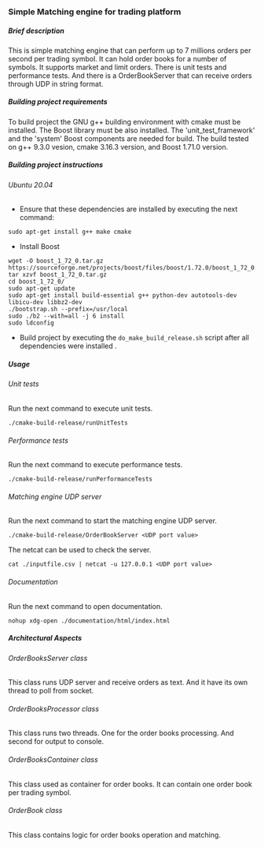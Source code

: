 ### Simple Matching engine for trading platform

##### Brief description
This is simple matching engine that can perform up to 
7 millions orders per second per trading symbol.
It can hold order books for a number of symbols.
It supports market and limit orders. There is unit tests and performance tests.
And there is a OrderBookServer that can receive orders through UDP in string format.

##### Building project requirements
To build project the GNU g++ building environment with cmake must be installed.
The Boost library must be also installed. The 'unit_test_framework' and
the 'system' Boost components are needed for build.
The build tested on g++ 9.3.0 vesion, cmake 3.16.3 version, and Boost 1.71.0 version.

##### Building project instructions

###### Ubuntu 20.04

* Ensure that these dependencies are installed by executing the next command:
```shell script
sudo apt-get install g++ make cmake
```
* Install Boost
```shell script
wget -O boost_1_72_0.tar.gz https://sourceforge.net/projects/boost/files/boost/1.72.0/boost_1_72_0.tar.gz/download
tar xzvf boost_1_72_0.tar.gz
cd boost_1_72_0/
sudo apt-get update
sudo apt-get install build-essential g++ python-dev autotools-dev libicu-dev libbz2-dev
./bootstrap.sh --prefix=/usr/local
sudo ./b2 --with=all -j 6 install
sudo ldconfig
```
* Build project by executing the `do_make_build_release.sh` script
after all dependencies were installed .

##### Usage
###### Unit tests
Run the next command to execute unit tests.
```shell script
./cmake-build-release/runUnitTests
```

###### Performance tests
Run the next command to execute performance tests.
```shell script
./cmake-build-release/runPerformanceTests
```

###### Matching engine UDP server
Run the next command to start the matching engine UDP server.
```shell script
./cmake-build-release/OrderBookServer <UDP port value>
```
The netcat can be used to check the server.
```shell script
cat ./inputfile.csv | netcat -u 127.0.0.1 <UDP port value>
```

###### Documentation
Run the next command to open documentation.
```shell script
nohup xdg-open ./documentation/html/index.html
```

##### Architectural Aspects

###### OrderBooksServer class
This class runs UDP server and receive orders as text.
And it have its own thread to poll from socket.

###### OrderBooksProcessor class
This class runs two threads.
One for the order books processing. And second for output to console.

###### OrderBooksContainer class
This class used as container for order books.
It can contain one order book per trading symbol.

###### OrderBook class
This class contains logic for order books operation and matching.